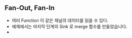 ## Fan-Out, Fan-In
* 여러 Function 이 같은 채널의 데이터를 읽을 수 있다. 
* 예제에서는 마지막 단계의 Sink 로 merge 함수를 만들었습니다.
* 
